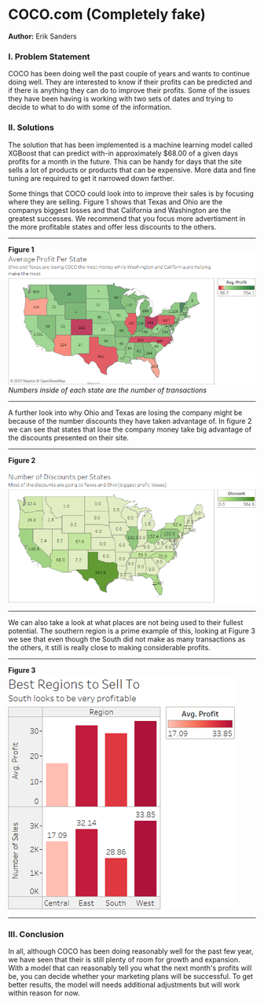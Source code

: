 # COCO.com (Completely fake)

**Author:** Erik Sanders

###  I. Problem Statement

COCO has been doing well the past couple of years and wants to continue doing well. They are interested to know if their profits can be predicted and if there is anything they can do to improve their profits.  Some of the issues they have been having is working with two sets of dates and trying to decide to what to do with some of the information. 

###  II. Solutions

The solution that has been implemented is a machine learning model called XGBoost that can predict with-in approximately $68.00 of a given days profits for a month in the future.  This can be handy for days that the site sells a lot of products or products that can be expensive.  More data and fine tuning are required to get it narrowed down farther. 

Some things that COCO could look into to improve their sales is by focusing where they are selling. Figure 1 shows that Texas and Ohio are the companys biggest losses and that California and Washington are the greatest successes.  We recommend that you focus more advertisment in the more profitable states and offer less discounts to the others.

---
**Figure 1**
![Average Sales](Average.png)
*Numbers inside of each state are the number of transactions*

---

A further look into why Ohio and Texas are losing the company might be because of the number discounts they have taken advantage of. In figure 2 we can see that states that lose the company money take big advantage of the discounts presented on their site.

---
**Figure 2**

![Discounts](Discounts.png)

---

We can also take a look at what places are not being used to their fullest potential. The southern region is a prime example of this, looking at Figure 3 we see that even though the South did not make as many transactions as the others, it still is really close to making considerable profits.

---
**Figure 3**
![Region](Region.png)

---


###  III. Conclusion

In all, although COCO has been doing reasonably well for the past few year, we have seen that their is still plenty of room for growth and expansion.  With a model that can reasonably tell you what the next month's profits will be, you can decide whether your marketing plans will be successful.  To get better results, the model will needs additional adjustments but will work within reason for now.   